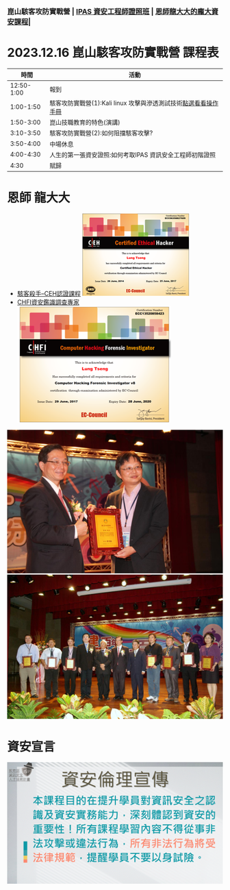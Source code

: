 ### 崑山駭客攻防實戰營 | [IPAS 資安工程師證照班](./IPAS/readme.md) | [恩師龍大大的龐大資安課程](./cource/readme.md)|

# 2023.12.16 崑山駭客攻防實戰營 課程表
| 時間 | 活動 |
|---|---|
|12:50-1:00|	報到|
|1:00-1:50|	駭客攻防實戰營(1):Kali linux 攻擊與滲透測試技術[點選看看操作手冊](attack&defnese.md)|
|1:50-3:00|	崑山技職教育的特色(演講)|
|3:10-3:50|	駭客攻防實戰營(2):如何阻擋駭客攻擊?|
|3:50-4:00|	中場休息|
|4:00-4:30|	人生的第一張資安證照:如何考取IPAS 資訊安全工程師初階證照|
|4:30|	賦歸|

# 恩師 龍大大
- [駭客殺手–CEH認證課程](https://www.uuu.com.tw/Course/Show/300/EC-Council-CEH-7-%E9%A7%AD%E5%AE%A2%E6%8A%80%E8%A1%93%E5%B0%88%E5%AE%B6%E8%AA%8D%E8%AD%89%E8%AA%B2%E7%A8%8B)
![CEH.png](CEH.png) 
- [CHFI資安鑑識調查專家](https://www.uuu.com.tw/Course/Show/1810/EC-Council-CHFI%E8%B3%87%E5%AE%89%E9%91%91%E8%AD%98%E8%AA%BF%E6%9F%A5%E5%B0%88%E5%AE%B6%E8%AA%8D%E8%AD%89%E8%AA%B2%E7%A8%8B)
![CHFI.png](CHFI.png)

![edu1.jpg](edu1.jpg) 
![edu2.jpg](edu2.jpg) 
# 資安宣言
![資安宣言](資安宣言.gif)
